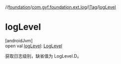 //[foundation](../../../index.md)/[com.gyf.foundation.ext.log](../index.md)/[ITag](index.md)/[logLevel](log-level.md)

# logLevel

[androidJvm]\
open val [logLevel](log-level.md): [LogLevel](../-log-level/index.md)

获取日志级别，缺省值为 LogLevel.D。